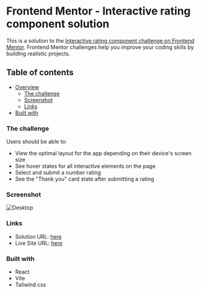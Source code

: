# Frontend Mentor - Interactive rating component solution

This is a solution to the [Interactive rating component challenge on Frontend Mentor](https://www.frontendmentor.io/challenges/interactive-rating-component-koxpeBUmI). Frontend Mentor challenges help you improve your coding skills by building realistic projects. 

## Table of contents

- [Overview](#overview)
  - [The challenge](#the-challenge)
  - [Screenshot](#screenshot)
  - [Links](#links)
- [Built with](#built-with)
### The challenge

Users should be able to:

- View the optimal layout for the app depending on their device's screen size
- See hover states for all interactive elements on the page
- Select and submit a number rating
- See the "Thank you" card state after submitting a rating

### Screenshot

![Desktop](https://github.com/ClaudiuManuel/Rating-component/assets/47295962/837cc702-e04b-4532-9537-ccb557e0c19c)

### Links

- Solution URL: [here](https://github.com/ClaudiuManuel/Rating-component)
- Live Site URL: [here](https://claudiumanuel.github.io/Rating-component/)

### Built with

- React
- Vite
- Tailwind css
